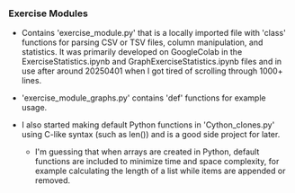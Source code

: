 ### Exercise Modules

- Contains 'exercise_module.py' that is a locally imported file with 'class' functions for parsing CSV or TSV files, column manipulation, and statistics. It was primarily developed on GoogleColab in the ExerciseStatistics.ipynb and GraphExerciseStatistics.ipynb files and in use after around 20250401 when I got tired of scrolling through 1000+ lines.

- 'exercise_module_graphs.py' contains 'def' functions for example usage.

- I also started making default Python functions in 'Cython_clones.py' using C-like syntax (such as len()) and is a good side project for later.
  - I'm guessing that when arrays are created in Python, default functions are included to minimize time and space complexity, for example calculating the length of a list while items are appended or removed.
